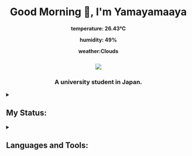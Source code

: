 <h1 align="center">Good Morning 👋, I'm Yamayamaaya</h1>
<h4 align="center">temperature: 26.43℃


humidity: 49%


weather:Clouds</h4>
<h3 align="center"><img align="center" width=10% src = "https://github.com/Yamayamaaya/Yamayamaaya/assets/100800509/d53eec19-1fa1-4aaa-8752-56c1bb7ba273"></h3>

<h3 align="center">A university student in Japan.</h3>

<details><summary><h2>My Status:</h2></summary>

<div>
<img width=10% src = "https://user-images.githubusercontent.com/100800509/235350309-29edabaf-1003-49d9-9ec4-0d87ad097ec5.png">
<img width=80% src = "https://raw.githubusercontent.com/Yamayamaaya/Yamayamaaya/main/profile-summary-card-output/flag_india/0-profile-details.svg">
<img width=10% src = "https://user-images.githubusercontent.com/100800509/235350309-29edabaf-1003-49d9-9ec4-0d87ad097ec5.png">
<img width=40% src = "https://raw.githubusercontent.com/Yamayamaaya/Yamayamaaya/main/profile-summary-card-output/flag_india/1-repos-per-language.svg">
<img width=40% src = "https://raw.githubusercontent.com/Yamayamaaya/Yamayamaaya/main/profile-summary-card-output/flag_india/3-stats.svg">
</div>

</details>

<details><summary><h2>Languages and Tools:</h2></summary>

<p align="center"> <a href="https://www.w3schools.com/cs/" target="_blank" rel="noreferrer"> <img src="https://raw.githubusercontent.com/devicons/devicon/master/icons/csharp/csharp-original.svg" alt="csharp" width="40" height="40"/> </a> <a href="https://www.w3schools.com/css/" target="_blank" rel="noreferrer"> <img src="https://raw.githubusercontent.com/devicons/devicon/master/icons/css3/css3-original-wordmark.svg" alt="css3" width="40" height="40"/> </a> <a href="https://www.w3.org/html/" target="_blank" rel="noreferrer"> <img src="https://raw.githubusercontent.com/devicons/devicon/master/icons/html5/html5-original-wordmark.svg" alt="html5" width="40" height="40"/> </a> <a href="https://developer.mozilla.org/en-US/docs/Web/JavaScript" target="_blank" rel="noreferrer"> <img src="https://raw.githubusercontent.com/devicons/devicon/master/icons/javascript/javascript-original.svg" alt="javascript" width="40" height="40"/> </a> <a href="https://www.python.org" target="_blank" rel="noreferrer"> <img src="https://raw.githubusercontent.com/devicons/devicon/master/icons/python/python-original.svg" alt="python" width="40" height="40"/> </a> <a href="https://rubyonrails.org" target="_blank" rel="noreferrer"> <img src="https://raw.githubusercontent.com/devicons/devicon/master/icons/rails/rails-original-wordmark.svg" alt="rails" width="40" height="40"/> </a> <a href="https://reactjs.org/" target="_blank" rel="noreferrer"> <img src="https://raw.githubusercontent.com/devicons/devicon/master/icons/react/react-original-wordmark.svg" alt="react" width="40" height="40"/> </a> <a href="https://www.ruby-lang.org/en/" target="_blank" rel="noreferrer"> <img src="https://raw.githubusercontent.com/devicons/devicon/master/icons/ruby/ruby-original.svg" alt="ruby" width="40" height="40"/> </a> <a href="https://www.typescriptlang.org/" target="_blank" rel="noreferrer"> <img src="https://raw.githubusercontent.com/devicons/devicon/master/icons/typescript/typescript-original.svg" alt="typescript" width="40" height="40"/> </a> <a href="https://unity.com/" target="_blank" rel="noreferrer"> <img src="https://www.vectorlogo.zone/logos/unity3d/unity3d-icon.svg" alt="unity" width="40" height="40"/> </a> </p>

</details>
